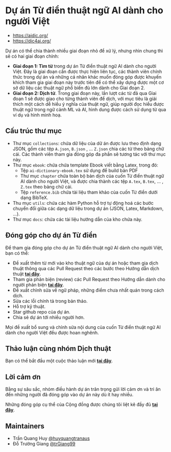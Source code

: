 [//]: # (Logo)

# Dự án Từ điển thuật ngữ AI dành cho người Việt

<!-- ![GitHub repo size](https://img.shields.io/github/repo-size/aidic-org-ebook/ai-dictionary-ebook?style=flat-square)
![GitHub contributors](https://img.shields.io/github/contributors/aidic-org-ebook/ai-dictionary-ebook?color=%233a87f2&label=contributors&style=flat-square)
![GitHub commit activity](https://img.shields.io/github/commit-activity/m/aidic-org-ebook/ai-dictionary-ebook?style=flat-square)
![GitHub last commit](https://img.shields.io/github/last-commit/aidic-org-ebook/ai-dictionary-ebook?color=%23f2af3a&style=flat-square) -->

* https://aidic.org/
* https://dic4ai.org/

Dự án có thể chia thành nhiều giai đoạn nhỏ để xử lý, nhưng nhìn chung thì sẽ có hai giai đoạn chính:
- **Giai đoạn 1: Tìm từ** trong dự án Từ điển thuật ngữ AI dành cho người Việt. Đây là giai đoạn cần được thực hiện liên tục, các thành viên chính thức trong dự án và những cá nhân khác muốn đóng góp được khuyến khích tham gia giai đoạn này trước tiên để có thể xây dựng được một cơ sở dữ liệu các thuật ngữ phổ biến đủ lớn dành cho Giai đoạn 2.
- **Giai đoạn 2: Dịch từ**. Trong giai đoạn này, lần lượt các từ đã qua Giai đoạn 1 sẽ được giao cho từng thành viên để dịch, với mục tiêu là giải thích một cách dễ hiểu ý nghĩa của thuật ngữ, giúp người đọc hiểu được thuật ngữ trong ngữ cảnh ML và AI, hình dung được cách sử dụng từ qua ví dụ và hình minh hoạ.

## Cấu trúc thư mục
- Thư mục `collections`: chứa dữ liệu của dữ án được lưu theo định dạng JSON, gồm các tệp `A.json`, `B.json` , ... `Z.json` chia các từ theo bảng chữ cái. Các thành viên tham gia đóng góp đa phần sẽ tương tác với thư mục này.
- Thư mục `ebook`: chứa chứa template Ebook viết bằng Latex, trong đó:
    - Tệp `ai-dictionary-ebook.tex` sử dụng để build bản PDF
    - Thư mục `chapter` chứa toàn bộ bản dịch của cuốn Từ điển thuật ngữ AI dành cho người Việt, và được chia thành các tệp `A.tex`, `B.tex`, ... , `Z.tex` theo bảng chữ cái.
    - Tệp `reference.bib` chứa tài liệu tham khảo của cuốn Từ điển dưới dạng BibTeX.
- Thu mục `utils`: chứa các hàm Python hỗ trợ tự động hoá các bước chuyển đổi giữa các dạng dữ liệu trong dự án (JSON, Latex, Markdown, ...).
- Thư mục `docs`: chứa các tài liệu hướng dẫn của kho chứa này.

## Đóng góp cho dự án Từ điển
Để tham gia đóng góp cho dự án Từ điển thuật ngữ AI dành cho người Việt, bạn có thể:
- Đề xuất thêm từ mới vào kho thuật ngữ của dự án hoặc tham gia dịch thuật thông qua các Pull Request theo các bước theo Hướng dẫn dịch thuật **[tại đây](docs/CONTRIBUTING.md)**.
- Tham gia phản biện (review) các Pull Request theo Hướng dẫn dành cho người phản biện **[tại đây](docs/REVIEWER_INSTRUCTION.md)**.
- Đề xuất chỉnh sửa về ngữ pháp, những điểm chưa nhất quán trong cách dịch.
- Sửa các lỗi chính tả trong bản thảo.
- Hỗ trợ kỹ thuật.
- Star github repo của dự án.
- Chia sẻ dự án tới nhiều người hơn.

Mọi đề xuất bổ sung và chỉnh sửa nội dung của cuốn Từ điển thuật ngữ AI dành cho người Việt đều được hoan nghênh.

## Thảo luận cùng nhóm Dịch thuật
Bạn có thể bắt đầu một cuộc thảo luận mới **[tại đây](https://github.com/aidic-org-ebook/ai-dictionary-ebook/discussions)**.

## Lời cảm ơn
Bằng sự  sâu sắc, nhóm điều hành dự án trân trọng gửi lời cảm ơn và tri ân đến những người đã đóng góp vào dự án này dù ít hay nhiều.

Những đóng góp cụ thể của Cộng đồng được chúng tôi liệt kê đầy đủ **[tại đây](ACKNOWLEDGEMENT.md)**.

## Maintainers
* Trần Quang Huy [@huyquangtranaus](https://github.com/huyquangtranaus)
* Đỗ Trường Giang [@trGiang99](https://github.com/trGiang99)

[//]: # (Giấy phép)

